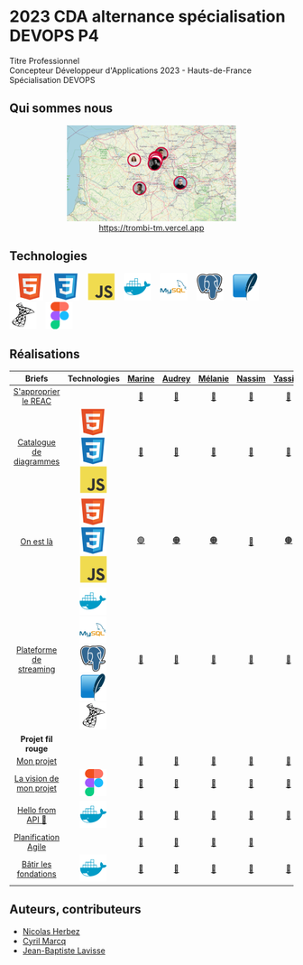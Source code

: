 # 2023 CDA alternance spécialisation DEVOPS P4

Titre Professionnel  
Concepteur Développeur d'Applications 2023 - Hauts-de-France  
Spécialisation DEVOPS

## Qui sommes nous

<div align="center">
    <a href="https://trombi-tm.vercel.app" target="_blank">
        <img src="./profile/img/map.png" alt="map.png" style="width: 300px !important;">
    </a>
</div>
<div align="center">
    <a href="https://trombi-tm.vercel.app" target="_blank" align="center">https://trombi-tm.vercel.app</a>
</div>

## Technologies

&nbsp;&nbsp;
![img_html](./profile/img/html.svg)
&nbsp;&nbsp;
![img_css](./profile/img/css.svg)
&nbsp;&nbsp;
![img_javascript](./profile/img/javascript.svg)
&nbsp;&nbsp;
![img_docker](./profile/img/docker.svg)
&nbsp;&nbsp;
![img_mysql](./profile/img/mysql.svg)
&nbsp;&nbsp;
![img_postgresql](./profile/img/postgresql.svg)
&nbsp;&nbsp;
![img_sqlite](./profile/img/sqlite.svg)
&nbsp;&nbsp;
![img_microsoftsqlserver](./profile/img/microsoftsqlserver.svg)
&nbsp;&nbsp;
![img_figma](./profile/img/figma.svg)

## Réalisations

| Briefs | Technologies | <a href="https://github.com/mbeauvois">Marine</a> | <a href="https://github.com/AudreyAAOO">Audrey</a> | <a href="https://github.com/Melcn">Mélanie</a> | <a href="https://github.com/NassJs">Nassim</a> | <a href="https://github.com/YassineElazzati">Yassine</a> | <a href="https://github.com/AlexTakoDev">Alexandre</a> | <a href="https://github.com/PierreFrs">Pierre</a> | <a href="https://github.com/dgo-gco">Diego</a> | <a href="https://github.com/CamilleLafrance">Camille</a> | <a href="https://github.com/zakkios">Zakaria</a> | <a href="https://github.com/Eromnoj">Jonathan</a> | <a href="https://github.com/DKHexDev">Thomas</a> | <a href="https://github.com/Ludoph">Ludovic</a> | <a href="https://github.com/TheoPIERSON">Théo</a> | <a href="https://github.com/Thorgardd">Jérémy</a> |
| :----: | :----: | :----: | :----: | :----: | :----: | :----: | :----: | :----: | :----: | :----: | :----: | :----: | :----: | :----: | :----: | :----: |
| [S'approprier le REAC](https://github.com/2023-cda-alt-devops-p4/reac) |  | <a href="https://github.com/2023-cda-alt-devops-p4/reac-mb">🔗</a> | <a href="https://github.com/2023-cda-alt-devops-p4/reac-ac">🔗</a> | <a href="https://github.com/2023-cda-alt-devops-p4/reac-mc">🔗</a> | <a href="https://github.com/2023-cda-alt-devops-p4/reac-nd">🔗</a> | <a href="https://github.com/2023-cda-alt-devops-p4/reac-ye">🔗</a> | <a href="https://github.com/2023-cda-alt-devops-p4/reac-af">🔗</a> | <a href="https://github.com/2023-cda-alt-devops-p4/reac-pf">🔗</a> | <a href="https://github.com/2023-cda-alt-devops-p4/reac-dg">🔗</a> | <a href="https://github.com/2023-cda-alt-devops-p4/reac-cl">🔗</a> | <a href="https://github.com/2023-cda-alt-devops-p4/reac-zl">🔗</a> | <a href="https://github.com/2023-cda-alt-devops-p4/reac-jm">🔗</a> | <a href="https://github.com/2023-cda-alt-devops-p4/reac-tm">🔗</a> | <a href="https://github.com/2023-cda-alt-devops-p4/reac-lp">🔗</a> | <a href="https://github.com/2023-cda-alt-devops-p4/reac-tp">🔗</a> | <a href="https://github.com/2023-cda-alt-devops-p4/reac-jr">🔗</a> |
| [Catalogue de diagrammes](https://github.com/2023-cda-alt-devops-p4/catalog) | ![img_html](./profile/img/html.svg)&nbsp;![img_css](./profile/img/css.svg)&nbsp;![img_javascript](./profile/img/javascript.svg) | <a href="https://github.com/2023-cda-alt-devops-p4/catalog-mb">🔗</a> | <a href="https://github.com/2023-cda-alt-devops-p4/catalog-ac">🔗</a> | <a href="https://github.com/2023-cda-alt-devops-p4/catalog-mc">🔗</a> | <a href="https://github.com/2023-cda-alt-devops-p4/catalog-nd">🔗</a> | <a href="https://github.com/2023-cda-alt-devops-p4/catalog-ye">🔗</a> | <a href="https://github.com/2023-cda-alt-devops-p4/catalog-af">🔗</a> | <a href="https://github.com/2023-cda-alt-devops-p4/catalog-pf">🔗</a> | <a href="https://github.com/2023-cda-alt-devops-p4/catalog-dg">🔗</a> | <a href="https://github.com/2023-cda-alt-devops-p4/catalog-cl">🔗</a> | <a href="https://github.com/2023-cda-alt-devops-p4/catalog-zl">🔗</a> | <a href="https://github.com/2023-cda-alt-devops-p4/catalog-jm">🔗</a> | <a href="https://github.com/2023-cda-alt-devops-p4/catalog-tm">🔗</a> | <a href="https://github.com/2023-cda-alt-devops-p4/catalog-lp">🔗</a> | <a href="https://github.com/2023-cda-alt-devops-p4/catalog-tp">🔗</a> | <a href="https://github.com/2023-cda-alt-devops-p4/catalog-jr">🔗</a> |
| [On est là](https://github.com/2023-cda-alt-devops-p4/trombi) | ![img_html](./profile/img/html.svg)&nbsp;![img_css](./profile/img/css.svg)&nbsp;![img_javascript](./profile/img/javascript.svg) | <a href="https://github.com/2023-cda-alt-devops-p4/trombi-mb">🟢</a> | <a href="https://github.com/2023-cda-alt-devops-p4/trombi-ac">🟠</a> | <a href="https://github.com/2023-cda-alt-devops-p4/trombi-mc">🟠</a> | <a href="https://github.com/2023-cda-alt-devops-p4/trombi-nd">🔵</a> | <a href="https://github.com/2023-cda-alt-devops-p4/trombi-ye">🟤</a> | <a href="https://github.com/2023-cda-alt-devops-p4/trombi-af">🟤</a> | <a href="https://github.com/2023-cda-alt-devops-p4/trombi-pf">🟡</a> | <a href="https://github.com/2023-cda-alt-devops-p4/trombi-dg">🟡</a> | <a href="https://github.com/2023-cda-alt-devops-p4/trombi-cl">🔴</a> | <a href="https://github.com/2023-cda-alt-devops-p4/trombi-zl">⚪</a> | <a href="https://github.com/2023-cda-alt-devops-p4/trombi-jm">🟢</a> | <a href="https://github.com/2023-cda-alt-devops-p4/trombi-tm">⚪</a> | <a href="https://github.com/2023-cda-alt-devops-p4/trombi-lp">🔵</a> | <a href="https://github.com/2023-cda-alt-devops-p4/trombi-tp">🔴</a> | <a href="https://github.com/2023-cda-alt-devops-p4/trombi-jr">🔗</a> |
| [Plateforme de streaming](https://github.com/2023-cda-alt-devops-p4/streaming) | ![img_docker](./profile/img/docker.svg)&nbsp;![img_mysql](./profile/img/mysql.svg)&nbsp;![img_postgresql](./profile/img/postgresql.svg)&nbsp;![img_sqlite](./profile/img/sqlite.svg)&nbsp;![img_microsoftsqlserver](./profile/img/microsoftsqlserver.svg) | <a href="https://github.com/2023-cda-alt-devops-p4/streaming-mb">🔗</a> | <a href="https://github.com/2023-cda-alt-devops-p4/streaming-ac">🔗</a> | <a href="https://github.com/2023-cda-alt-devops-p4/streaming-mc">🔗</a> | <a href="https://github.com/2023-cda-alt-devops-p4/streaming-nd">🔗</a> | <a href="https://github.com/2023-cda-alt-devops-p4/streaming-ye">🔗</a> | <a href="https://github.com/2023-cda-alt-devops-p4/streaming-af">🔗</a> | <a href="https://github.com/2023-cda-alt-devops-p4/streaming-pf">🔗</a> | <a href="https://github.com/2023-cda-alt-devops-p4/streaming-dg">🔗</a> | <a href="https://github.com/2023-cda-alt-devops-p4/streaming-cl">🔗</a> | <a href="https://github.com/2023-cda-alt-devops-p4/streaming-zl">🔗</a> | <a href="https://github.com/2023-cda-alt-devops-p4/streaming-jm">🔗</a> | <a href="https://github.com/2023-cda-alt-devops-p4/streaming-tm">🔗</a> | <a href="https://github.com/2023-cda-alt-devops-p4/streaming-lp">🔗</a> | <a href="https://github.com/2023-cda-alt-devops-p4/streaming-tp">🔗</a> | <a href="https://github.com/2023-cda-alt-devops-p4/streaming-jr">🔗</a> |
| **Projet fil rouge** |   |   |   |   |   |   |   |   |   |   |   |   |   |   |   |   |   |   |
| [Mon projet](https://github.com/2023-cda-alt-devops-p4/my-project) |  | <a href="https://github.com/2023-cda-alt-devops-p4/my-project-mb">🔗</a> | <a href="https://github.com/2023-cda-alt-devops-p4/my-project-ac">🔗</a> | <a href="https://github.com/2023-cda-alt-devops-p4/my-project-mc">🔗</a> | <a href="https://github.com/2023-cda-alt-devops-p4/my-project-nd">🔗</a> | <a href="https://github.com/2023-cda-alt-devops-p4/my-project-ye">🔗</a> | <a href="https://github.com/2023-cda-alt-devops-p4/my-project-af">🔗</a> | <a href="https://github.com/2023-cda-alt-devops-p4/my-project-pf">🔗</a> | <a href="https://github.com/2023-cda-alt-devops-p4/my-project-dg">🔗</a> | <a href="https://github.com/2023-cda-alt-devops-p4/my-project-cl">🔗</a> | <a href="https://github.com/2023-cda-alt-devops-p4/my-project-zl">🔗</a> | <a href="https://github.com/2023-cda-alt-devops-p4/my-project-jm">🔗</a> | <a href="https://github.com/2023-cda-alt-devops-p4/my-project-tm">🔗</a> | <a href="https://github.com/2023-cda-alt-devops-p4/my-project-lp">🔗</a> | <a href="https://github.com/2023-cda-alt-devops-p4/my-project-tp">🔗</a> | <a href="https://github.com/2023-cda-alt-devops-p4/my-project-jr">🔗</a> |
| [La vision de mon projet](https://github.com/2023-cda-alt-devops-p4/my-vision) | ![img_figma](./profile/img/figma.svg) | <a href="https://github.com/2023-cda-alt-devops-p4/my-vision-mb">🔗</a> | <a href="https://github.com/2023-cda-alt-devops-p4/my-vision-ac">🔗</a> | <a href="https://github.com/2023-cda-alt-devops-p4/my-vision-mc">🔗</a> | <a href="https://github.com/2023-cda-alt-devops-p4/my-vision-nd">🔗</a> | <a href="https://github.com/2023-cda-alt-devops-p4/my-vision-ye">🔗</a> | <a href="https://github.com/2023-cda-alt-devops-p4/my-vision-af">🔗</a> | <a href="https://github.com/2023-cda-alt-devops-p4/my-vision-pf">🔗</a> | <a href="https://github.com/2023-cda-alt-devops-p4/my-vision-dg">🔗</a> | <a href="https://github.com/2023-cda-alt-devops-p4/my-vision-cl">🔗</a> | <a href="https://github.com/2023-cda-alt-devops-p4/my-vision-zl">🔗</a> | <a href="https://github.com/2023-cda-alt-devops-p4/my-vision-jm">🔗</a> | <a href="https://github.com/2023-cda-alt-devops-p4/my-vision-tm">🔗</a> | <a href="https://github.com/2023-cda-alt-devops-p4/my-vision-lp">🔗</a> | <a href="https://github.com/2023-cda-alt-devops-p4/my-vision-tp">🔗</a> | <a href="https://github.com/2023-cda-alt-devops-p4/my-vision-jr">🔗</a> |
| [Hello from API 🙂](https://github.com/2023-cda-alt-devops-p4/app) | ![img_docker](./profile/img/docker.svg) | <a href="https://github.com/2023-cda-alt-devops-p4/app-mb">🔗</a> | <a href="https://github.com/2023-cda-alt-devops-p4/app-ac">🔗</a> | <a href="https://github.com/2023-cda-alt-devops-p4/app-mc">🔗</a> | <a href="https://github.com/2023-cda-alt-devops-p4/app-nd">🔗</a> | <a href="https://github.com/2023-cda-alt-devops-p4/app-ye">🔗</a> | <a href="https://github.com/2023-cda-alt-devops-p4/app-af">🔗</a> | <a href="https://github.com/2023-cda-alt-devops-p4/app-pf">🔗</a> | <a href="https://github.com/2023-cda-alt-devops-p4/app-dg">🔗</a> | <a href="https://github.com/2023-cda-alt-devops-p4/app-cl">🔗</a> | <a href="https://github.com/2023-cda-alt-devops-p4/app-zl">🔗</a> | <a href="https://github.com/2023-cda-alt-devops-p4/app-jm">🔗</a> | <a href="https://github.com/2023-cda-alt-devops-p4/app-tm">🔗</a> | <a href="https://github.com/2023-cda-alt-devops-p4/app-lp">🔗</a> | <a href="https://github.com/2023-cda-alt-devops-p4/app-tp">🔗</a> | <a href="https://github.com/2023-cda-alt-devops-p4/app-jr">🔗</a> |
| [Planification Agile](https://github.com/2023-cda-alt-devops-p4/planification) |  | <a href="https://github.com/orgs/2023-cda-alt-devops-p4/projects/42">🔗</a> | <a href="https://github.com/orgs/2023-cda-alt-devops-p4/projects/23">🔗</a> | <a href="https://github.com/orgs/2023-cda-alt-devops-p4/projects/43">🔗</a> | <a href="https://github.com/orgs/2023-cda-alt-devops-p4/projects/6">🔗</a> | <a href="https://github.com/2023-cda-alt-devops-p4/app-ye"> </a> | <a href="https://github.com/orgs/2023-cda-alt-devops-p4/projects/35">🔗</a> | <a href="https://github.com/orgs/2023-cda-alt-devops-p4/projects/8">🔗</a> | <a href="https://github.com/orgs/2023-cda-alt-devops-p4/projects/29">🔗</a> | <a href="https://github.com/orgs/2023-cda-alt-devops-p4/projects/39">🔗</a> | <a href="https://github.com/orgs/2023-cda-alt-devops-p4/projects/7">🔗</a> | <a href="https://github.com/orgs/2023-cda-alt-devops-p4/projects/33">🔗</a> | <a href="https://github.com/orgs/2023-cda-alt-devops-p4/projects/5">🔗</a> | <a href="https://github.com/orgs/2023-cda-alt-devops-p4/projects/38">🔗</a> | <a href="https://github.com/orgs/2023-cda-alt-devops-p4/projects/28">🔗</a> | <a href="https://github.com/orgs/2023-cda-alt-devops-p4/projects/1">🔗</a> |
| [Bâtir les fondations](https://github.com/2023-cda-alt-devops-p4/fondation) | ![img_docker](./profile/img/docker.svg) | <a href="https://github.com/2023-cda-alt-devops-p4/app-mb">🔗</a> | <a href="https://github.com/2023-cda-alt-devops-p4/app-ac">🔗</a> | <a href="https://github.com/2023-cda-alt-devops-p4/app-mc">🔗</a> | <a href="https://github.com/2023-cda-alt-devops-p4/app-nd">🔗</a> | <a href="https://github.com/2023-cda-alt-devops-p4/app-ye">🔗</a> | <a href="https://github.com/2023-cda-alt-devops-p4/app-af">🔗</a> | <a href="https://github.com/2023-cda-alt-devops-p4/app-pf">🔗</a> | <a href="https://github.com/2023-cda-alt-devops-p4/app-dg">🔗</a> | <a href="https://github.com/2023-cda-alt-devops-p4/app-cl">🔗</a> | <a href="https://github.com/2023-cda-alt-devops-p4/app-zl">🔗</a> | <a href="https://github.com/2023-cda-alt-devops-p4/app-jm">🔗</a> | <a href="https://github.com/2023-cda-alt-devops-p4/app-tm">🔗</a> | <a href="https://github.com/2023-cda-alt-devops-p4/app-lp">🔗</a> | <a href="https://github.com/2023-cda-alt-devops-p4/app-tp">🔗</a> | <a href="https://github.com/2023-cda-alt-devops-p4/app-jr">🔗</a> |

## Auteurs, contributeurs

* [Nicolas Herbez](https://github.com/nicolas-herbez)
* [Cyril Marcq](https://github.com/CyrilMarcq)
* [Jean-Baptiste Lavisse](https://github.com/jblavisse)
